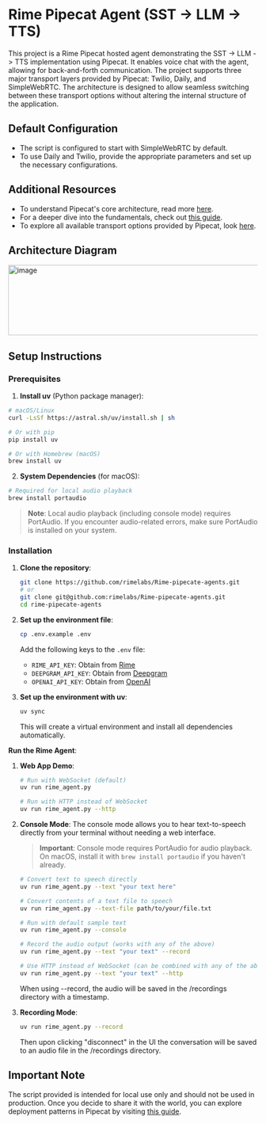 # Rime Pipecat Agent (SST -> LLM -> TTS)

This project is a Rime Pipecat hosted agent demonstrating the SST -> LLM -> TTS implementation using Pipecat. It enables voice chat with the agent, allowing for back-and-forth communication. The project supports three major transport layers provided by Pipecat: Twilio, Daily, and SimpleWebRTC. The architecture is designed to allow seamless switching between these transport options without altering the internal structure of the application.


## Default Configuration

- The script is configured to start with SimpleWebRTC by default.
- To use Daily and Twilio, provide the appropriate parameters and set up the necessary configurations.

## Additional Resources

- To understand Pipecat's core architecture, read more [here](https://docs.pipecat.ai/getting-started/core-concepts).
- For a deeper dive into the fundamentals, check out [this guide](https://docs.pipecat.ai/guides/fundamentals).
- To explore all available transport options provided by Pipecat, look [here](https://docs.pipecat.ai/server/services/transport/daily).

## Architecture Diagram

<img width="1393" height="142" alt="image" src="https://github.com/user-attachments/assets/683b6ff7-41e5-411c-80c4-511171f73ea8" />


## Setup Instructions

### Prerequisites

1. **Install uv** (Python package manager):
```bash
# macOS/Linux
curl -LsSf https://astral.sh/uv/install.sh | sh

# Or with pip
pip install uv

# Or with Homebrew (macOS)
brew install uv
```

2. **System Dependencies** (for macOS):
```bash
# Required for local audio playback
brew install portaudio
```

> **Note**: Local audio playback (including console mode) requires PortAudio. If you encounter audio-related errors, make sure PortAudio is installed on your system.

### Installation

1. **Clone the repository**:
   ```bash
   git clone https://github.com/rimelabs/Rime-pipecate-agents.git
   # or
   git clone git@github.com:rimelabs/Rime-pipecate-agents.git
   cd rime-pipecate-agents
   ```

2. **Set up the environment file**:
   ```bash
   cp .env.example .env
   ```

   Add the following keys to the `.env` file:
   - `RIME_API_KEY`: Obtain from [Rime](https://app.rime.ai/tokens/)
   - `DEEPGRAM_API_KEY`: Obtain from [Deepgram](https://console.deepgram.com/project)
   - `OPENAI_API_KEY`: Obtain from [OpenAI](https://platform.openai.com/settings/organization/api-keys)

4. **Set up the environment with uv**:
   ```bash
   uv sync
   ```

   This will create a virtual environment and install all dependencies automatically.

**Run the Rime Agent**:

1. **Web App Demo**:
   ```bash
   # Run with WebSocket (default)
   uv run rime_agent.py

   # Run with HTTP instead of WebSocket
   uv run rime_agent.py --http
   ```

2. **Console Mode**:
   The console mode allows you to hear text-to-speech directly from your terminal without needing a web interface.
   
   > **Important**: Console mode requires PortAudio for audio playback. On macOS, install it with `brew install portaudio` if you haven't already.

   ```bash
   # Convert text to speech directly
   uv run rime_agent.py --text "your text here"

   # Convert contents of a text file to speech
   uv run rime_agent.py --text-file path/to/your/file.txt

   # Run with default sample text
   uv run rime_agent.py --console

   # Record the audio output (works with any of the above)
   uv run rime_agent.py --text "your text" --record

   # Use HTTP instead of WebSocket (can be combined with any of the above)
   uv run rime_agent.py --text "your text" --http
   ```

   When using --record, the audio will be saved in the /recordings directory with a timestamp.

3. **Recording Mode**:
   ```bash
   uv run rime_agent.py --record
   ```
   Then upon clicking "disconnect" in the UI the conversation will be saved to an audio file in the /recordings directory.

## Important Note

The script provided is intended for local use only and should not be used in production. Once you decide to share it with the world, you can explore deployment patterns in Pipecat by visiting [this guide](https://docs.pipecat.ai/guides/deployment/overview).
